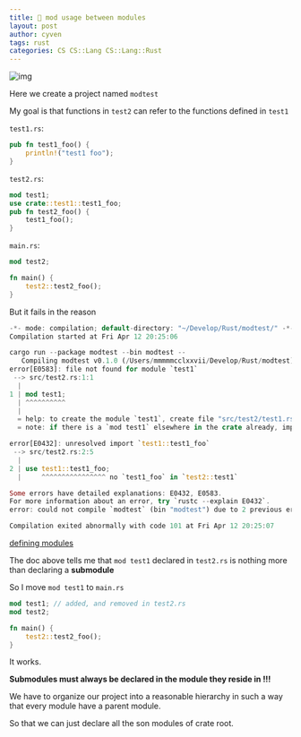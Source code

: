 ```yaml
---
title: 🧀 mod usage between modules
layout: post
author: cyven
tags: rust
categories: CS CS::Lang CS::Lang::Rust
---
```





![img](https://s2.loli.net/2024/04/12/h9rKoePILXHdsSJ.png)


Here we create a project named `modtest`

My goal is that functions in `test2` can refer to the functions defined in `test1`

`test1.rs`:
```rust
pub fn test1_foo() {
    println!("test1 foo");
}
```

`test2.rs`:
```rust
mod test1;
use crate::test1::test1_foo;
pub fn test2_foo() {
    test1_foo();
}
```

`main.rs`:

```rust
mod test2;

fn main() {
    test2::test2_foo();
}
```
But it fails in the reason
```rust
-*- mode: compilation; default-directory: "~/Develop/Rust/modtest/" -*-
Compilation started at Fri Apr 12 20:25:06

cargo run --package modtest --bin modtest --
   Compiling modtest v0.1.0 (/Users/mmmmmcclxxvii/Develop/Rust/modtest)
error[E0583]: file not found for module `test1`
 --> src/test2.rs:1:1
  |
1 | mod test1;
  | ^^^^^^^^^^
  |
  = help: to create the module `test1`, create file "src/test2/test1.rs" or "src/test2/test1/mod.rs"
  = note: if there is a `mod test1` elsewhere in the crate already, import it with `use crate::...` instead

error[E0432]: unresolved import `test1::test1_foo`
 --> src/test2.rs:2:5
  |
2 | use test1::test1_foo;
  |     ^^^^^^^^^^^^^^^^ no `test1_foo` in `test2::test1`

Some errors have detailed explanations: E0432, E0583.
For more information about an error, try `rustc --explain E0432`.
error: could not compile `modtest` (bin "modtest") due to 2 previous errors

Compilation exited abnormally with code 101 at Fri Apr 12 20:25:07
```

[defining modules](https://doc.rust-lang.org/book/ch07-02-defining-modules-to-control-scope-and-privacy.html#:~:text=Declaring%20submodules%3A)

The doc above tells me that `mod test1` declared in `test2.rs` is nothing more than declaring a **submodule**

So I move `mod test1` to `main.rs`

```rust
mod test1; // added, and removed in test2.rs
mod test2;

fn main() {
    test2::test2_foo();
}
```

It works.

**Submodules must always be declared in the module they reside in !!!**

We have to organize our project into a reasonable hierarchy in such a way that every module have a parent module.

So that we can just declare all the son modules of crate root.
